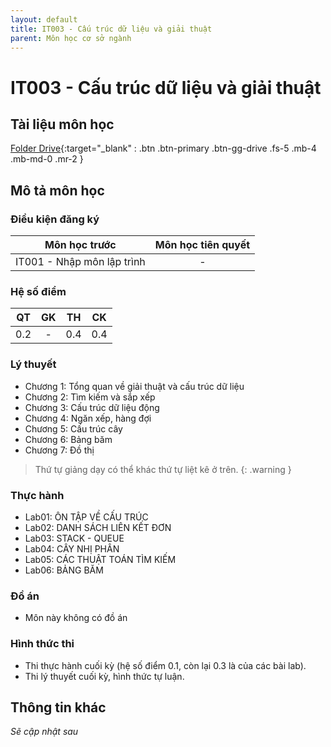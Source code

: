 ```yaml
---
layout: default
title: IT003 - Cấu trúc dữ liệu và giải thuật
parent: Môn học cơ sở ngành
---
```


# IT003 - Cấu trúc dữ liệu và giải thuật

## Tài liệu môn học

[Folder Drive](https://drive.google.com/drive/folders/1lbJ-RoobA4siIV2Cq-v64ddAmGK4XCBP?usp=sharing){:target="_blank" : .btn .btn-primary .btn-gg-drive .fs-5 .mb-4 .mb-md-0 .mr-2 }

## Mô tả môn học

### Điều kiện đăng ký

| Môn học trước| Môn học tiên quyết  |
|------|-----|
| <center>IT001 - Nhập môn lập trình</center>| <center>-</center>|

### Hệ số điểm

| QT   | GK  | TH  | CK  |
|------|-----|-----|-----|
| <center>0.2</center>| <center>-</center>| <center>0.4</center> | <center>0.4</center> |

### Lý thuyết

- Chương 1: Tổng quan về giải thuật và cấu trúc dữ liệu
- Chương 2: Tìm kiếm và sắp xếp
- Chương 3: Cấu trúc dữ liệu động
- Chương 4: Ngăn xếp, hàng đợi
- Chương 5: Cấu trúc cây
- Chương 6: Bảng băm
- Chương 7: Đồ thị

> Thứ tự giảng dạy có thể khác thứ tự liệt kê ở trên.
{: .warning }

### Thực hành

- Lab01: ÔN TẬP VỀ CẤU TRÚC
- Lab02: DANH SÁCH LIÊN KẾT ĐƠN
- Lab03: STACK - QUEUE
- Lab04: CÂY NHỊ PHÂN
- Lab05: CÁC THUẬT TOÁN TÌM KIẾM
- Lab06: BẢNG BĂM

### Đồ án

- Môn này không có đồ án

### Hình thức thi

- Thi thực hành cuối kỳ (hệ số điểm 0.1, còn lại 0.3 là của các bài lab).
- Thi lý thuyết cuối kỳ, hình thức tự luận.

## Thông tin khác

*Sẽ cập nhật sau*
